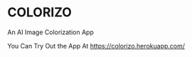 # COLORIZO

An AI Image Colorization App

You Can Try Out the App At https://colorizo.herokuapp.com/
